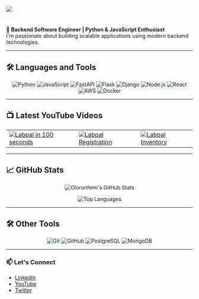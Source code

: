 <p align="left">
  <img src="https://readme-typing-svg.demolab.com?font=Fira+Code&weight=500&size=40&pause=1000&color=F7F7F7&center=false&vCenter=true&width=600&lines=Hey%2C+there+%F0%9F%91%8B;I'm+Olorunfemi+Oloko!;Pleased+to+meet+you!+%F0%9F%98%8A;" />
</p>





#

🚀 **Backend Software Engineer | Python & JavaScript Enthusiast**  
I'm passionate about building scalable applications using modern backend technologies.

---

## 🛠️ **Languages and Tools**

<p align="center">
  <img src="https://img.shields.io/badge/Python-3776AB?style=for-the-badge&logo=python&logoColor=white" alt="Python" />
  <img src="https://img.shields.io/badge/JavaScript-F7DF1E?style=for-the-badge&logo=javascript&logoColor=black" alt="JavaScript" />
  <img src="https://img.shields.io/badge/FastAPI-009688?style=for-the-badge&logo=fastapi&logoColor=white" alt="FastAPI" />
  <img src="https://img.shields.io/badge/Flask-000000?style=for-the-badge&logo=flask&logoColor=white" alt="Flask" />
  <img src="https://img.shields.io/badge/Django-092E20?style=for-the-badge&logo=django&logoColor=white" alt="Django" />
  <img src="https://img.shields.io/badge/Node.js-339933?style=for-the-badge&logo=nodedotjs&logoColor=white" alt="Node.js" />
  <img src="https://img.shields.io/badge/React-20232A?style=for-the-badge&logo=react&logoColor=61DAFB" alt="React" />
  <img src="https://img.shields.io/badge/AWS-232F3E?style=for-the-badge&logo=amazonaws" alt="AWS" />
  <img src="https://img.shields.io/badge/Docker-2496ED?style=for-the-badge&logo=docker&logoColor=white" alt="Docker" />
</p>

---

## 📺 **Latest YouTube Videos**

<!-- YouTube video grid -->
<table>
  <tr>
    <td><a href="https://www.youtube.com/watch?v=IImwobgWrhU"><img src="https://img.youtube.com/vi/IImwobgWrhU/0.jpg" alt="Labpal in 100 seconds" /></a></td>
    <td><a href="https://www.youtube.com/watch?v=8_7yLfQmJTE"><img src="https://img.youtube.com/vi/8_7yLfQmJTE/0.jpg" alt="Labpal Registration" /></a></td>
    <td><a href="https://www.youtube.com/watch?v=ueqLravyT_A"><img src="https://img.youtube.com/vi/ueqLravyT_A/0.jpg" alt="Labpal Inventory" /></a></td>
  </tr>
</table>

---

## 📈 **GitHub Stats**

<p align="center">
  <img src="https://github-readme-stats.vercel.app/api?username=lorkorblaq&show_icons=true&theme=radical" alt="Olorunfemi's GitHub Stats" />
</p>

<p align="center">
  <img src="https://github-readme-stats.vercel.app/api/top-langs/?username=lorkorblaq&layout=compact&theme=radical" alt="Top Languages" />
</p>

---

## 🛠️ **Other Tools**

<p align="center">
  <img src="https://img.shields.io/badge/Git-F05032?style=for-the-badge&logo=git&logoColor=white" alt="Git" />
  <img src="https://img.shields.io/badge/GitHub-181717?style=for-the-badge&logo=github&logoColor=white" alt="GitHub" />
  <img src="https://img.shields.io/badge/PostgreSQL-4169E1?style=for-the-badge&logo=postgresql&logoColor=white" alt="PostgreSQL" />
  <img src="https://img.shields.io/badge/MongoDB-47A248?style=for-the-badge&logo=mongodb&logoColor=white" alt="MongoDB" />
</p>

---

  ### 📫 **Let's Connect**

- [LinkedIn](https://www.linkedin.com/in/olorunfemioloko)  
- [YouTube](https://www.youtube.com/@LabPalApp)  
- [Twitter](https://twitter.com/lorkor_blaq)

